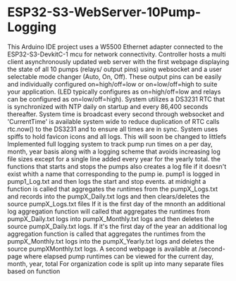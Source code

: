 # ESP32-S3-WebServer-10Pump-Logging
This Arduino IDE project uses a W5500 Ethernet adapter connected to the ESP32-S3-DevkitC-1 mcu for network connectivity.
Controller hosts a multi client asynchronously updated web server with the first webpage displaying the state of all 10 pumps (relays/ output pins) using websocket and a user selectable mode changer (Auto, On, Off).
These output pins can be easily and individually configured on=high/off=low or on=low/off=high to suite your application. (LED typically configures as on=high/off=low and relays can be configured as on=low/off=high).
System utilizes a DS3231 RTC that is synchronized with NTP daily on startup and every 86,400 seconds thereafter. 
System time is broadcast every second through websocket and 'CurrentTime' is available system wide to reduce duplication of RTC calls rtc.now() to the DS3231 and to ensure all times are in sync. 
System uses spiffs to hold favicon icons and all logs. This will soon be changed to littlefs
Implemented full logging system to track pump run times on a per day, month, year basis along with a logging scheme that avoids increasing log file sizes except for a single line added every year for the yearly total. 
the functions that starts and stops the pumps also creates a log file if it doesn't exist whith a name that corresponding to the pump ie. pump1 is logged in pump1_Log.txt and then logs the start and stop events.
at midnight a function is called that aggregates the runtimes from the pumpX_Logs.txt and records into the pumpX_Daily.txt logs and then clears/deletes the source pumpX_Logs.txt files 
If it is the first day of the mnonth an additional log aggregation function will called that aggregates the runtimes from pumpX_Daily.txt logs into pumpX_Monthly.txt logs and then deletes the source pumpX_Daily.txt logs. 
If it's the first day of the year an additional log aggregation function is called that aggregates the runtimes from the pumpX_Monthly.txt logs into the pumpX_Yearly.txt logs and deletes the source pumpXMonthly.txt logs. 
A second webpage is available at /second-page where elapsed pump runtimes can be viewed for the current day, month, year, total 
For organization code is split up into many separate files based on function
